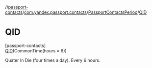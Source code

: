 //[passport-contacts](../../../../index.md)/[com.yandex.passport.contacts](../../index.md)/[PassportContactsPeriod](../index.md)/[QID](index.md)

# QID

[passport-contacts]\
[QID](index.md)(CommonTime(hours = 6))

Quater In Die (four times a day). Every 6 hours.
